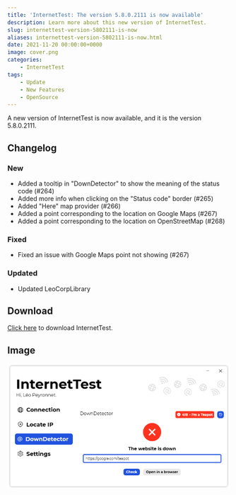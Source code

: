```yaml
---
title: 'InternetTest: The version 5.8.0.2111 is now available'
description: Learn more about this new version of InternetTest.
slug: internettest-version-5802111-is-now
aliases: internettest-version-5802111-is-now.html
date: 2021-11-20 00:00:00+0000
image: cover.png
categories:
    - InternetTest
tags:
    - Update
    - New Features
    - OpenSource
---
```

A new version of InternetTest is now available, and it is the version 5.8.0.2111.

## Changelog
### New
- Added a tooltip in "DownDetector" to show the meaning of the status code (#264)
- Added more info when clicking on the "Status code" border (#265)
- Added "Here" map provider (#266)
- Added a point corresponding to the location on Google Maps (#267)
- Added a point corresponding to the location on OpenStreetMap (#268)
### Fixed
- Fixed an issue with Google Maps point not showing (#267)
### Updated
- Updated LeoCorpLibrary

## Download

[Click here](https://tinyurl.com/DownloadInternetTest) to download InternetTest.

## Image
![The "DownDetector" page of InternetTest, with the status code 418 (I'm a teapot)](cover.png)